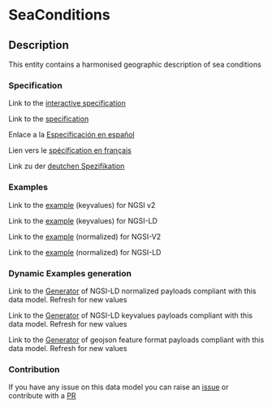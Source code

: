 # SeaConditions

## Description 

This entity contains a harmonised geographic description of sea conditions
### Specification

Link to the [interactive specification](https://swagger.lab.fiware.org/?url=https://github.com/smart-data-models/dataModel.Weather/blob/master/SeaConditions/swagger.yaml)

Link to the [specification](https://github.com/smart-data-models/dataModel.Weather/blob/master/SeaConditions/doc/spec.md)

Enlace a la [Especificación en español](https://github.com/smart-data-models/dataModel.Weather/blob/master/SeaConditions/doc/spec_ES.md)

Lien vers le [spécification en français](https://github.com/smart-data-models/dataModel.Weather/blob/master/SeaConditions/doc/spec_FR.md)

Link zu der [deutchen Spezifikation](https://github.com/smart-data-models/dataModel.Weather/blob/master/SeaConditions/doc/spec_DE.md)
### Examples

Link to the [example](https://github.com/smart-data-models/dataModel.Weather/blob/master/SeaConditions/examples/example.json) (keyvalues) for NGSI v2

Link to the [example](https://github.com/smart-data-models/dataModel.Weather/blob/master/SeaConditions/examples/example.jsonld) (keyvalues) for NGSI-LD

Link to the [example](https://github.com/smart-data-models/dataModel.Weather/blob/master/SeaConditions/examples/example-normalized.json) (normalized) for NGSI-V2

Link to the [example](https://github.com/smart-data-models/dataModel.Weather/blob/master/SeaConditions/examples/example-normalized.jsonld) (normalized) for NGSI-LD
### Dynamic Examples generation

Link to the [Generator](https://smartdatamodels.org/extra/ngsi-ld_generator_v0.92.php?schemaUrl=https://raw.githubusercontent.com/smart-data-models/dataModel.Weather/master/SeaConditions/schema.json&email=info@smartdatamodels.org) of NGSI-LD normalized payloads compliant with this data model. Refresh for new values

Link to the [Generator](https://smartdatamodels.org/extra/ngsi-ld_generator_keyvalues_v0.92.php?schemaUrl=https://raw.githubusercontent.com/smart-data-models/dataModel.Weather/master/SeaConditions/schema.json&email=info@smartdatamodels.org) of NGSI-LD keyvalues payloads compliant with this data model. Refresh for new values

Link to the [Generator](https://smartdatamodels.org/extra/geojson_features_generator_v1.0.php?schemaUrl=https://raw.githubusercontent.com/smart-data-models/dataModel.Weather/master/SeaConditions/schema.json&email=info@smartdatamodels.org) of geojson feature format payloads compliant with this data model. Refresh for new values
### Contribution

 If you have any issue on this data model you can raise an [issue](https://github.com/smart-data-models/dataModel.Weather/issues)  or contribute with a [PR](https://github.com/smart-data-models/dataModel.Weather/pulls)